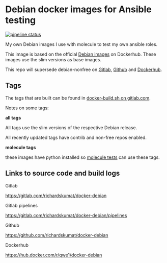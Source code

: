 # Debian docker images for Ansible testing

[![pipeline status](https://gitlab.com/richardskumat/docker-debian/badges/master/pipeline.svg)](https://gitlab.com/richardskumat/docker-debian/commits/master)

My own Debian images I use with molecule to test my
own ansible roles.

This image is based on the official [Debian images](https://hub.docker.com/_/debian)
on Dockerhub. These images use the slim versions as base images.

This repo will supersede debian-nonfree on [Gitlab](https://gitlab.com/richardskumat/debian-nonfree),
[Github](https://github.com/richardskumat/debian-nonfree) and [Dockerhub](https://hub.docker.com/r/qwe1/debian-nonfree).

## Tags

The tags that are built can be found in [docker-build.sh on gitlab.com](https://gitlab.com/richardskumat/docker-debian/blob/master/docker-build.sh).

Notes on some tags:

**all tags**

All tags use the slim versions of the respective
Debian release.

All recently updated tags have contrib and non-free repos
enabled.

**molecule tags**

these images have python installed so [molecule tests](https://github.com/ansible-community/molecule)
can use these tags.

## Links to source code and build logs

Gitlab

https://gitlab.com/richardskumat/docker-debian

Gitlab pipelines

https://gitlab.com/richardskumat/docker-debian/pipelines

Github

https://github.com/richardskumat/docker-debian

Dockerhub

https://hub.docker.com/r/qwe1/docker-debian